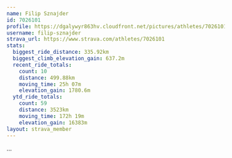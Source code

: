 ```yaml
---
name: Filip Sznajder
id: 7026101
profile: https://dgalywyr863hv.cloudfront.net/pictures/athletes/7026101/2123836/17/large.jpg
username: filip-sznajder
strava_url: https://www.strava.com/athletes/7026101
stats:
  biggest_ride_distance: 335.92km
  biggest_climb_elevation_gain: 637.2m
  recent_ride_totals:
    count: 10
    distance: 499.88km
    moving_time: 25h 07m
    elevation_gain: 1780.6m
  ytd_ride_totals:
    count: 59
    distance: 3523km
    moving_time: 172h 19m
    elevation_gain: 16383m
layout: strava_member
--- 
```

...
